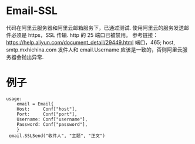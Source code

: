# Email-SSL
代码在阿里云服务器和阿里云邮箱服务下，已通过测试.
使用阿里云的服务发送邮件必须是 https，SSL 传输. http 的 25 端口已被禁用。
参考链接：https://help.aliyun.com/document_detail/29449.html
端口，465;
host, smtp.mxhichina.com
发件人和 email.Username 应该是一致的，否则阿里云服务器会抛出异常.   
# 例子
```$xslt    
usage:
	email = Email{
	Host:     Conf["host"],
	Port:     Conf["port"],
	Username: Conf["username"],
	Password: Conf["password"],
	}
 email.SSLSend("收件人", "主题", "正文")
```

